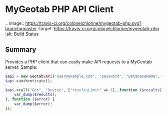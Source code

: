 MyGeotab PHP API Client
======================

.. image:: https://travis-ci.org/colonelchlorine/mygeotab-php.svg?branch=master
    :target: https://travis-ci.org/colonelchlorine/mygeotab-php
    :alt: Build Status

Summary
------------
Provides a PHP client that can easily make API requests to a MyGeotab server. Sample:

```php
$api = new Geotab\API("user@example.com", "password", "DatabaseName", "my.geotab.com");
$api->authenticate();

$api->call("Get", "Device", ["resultsLimit" => 1], function ($results) {
    var_dump($results);
}, function ($error) {
    var_dump($error);
});
```